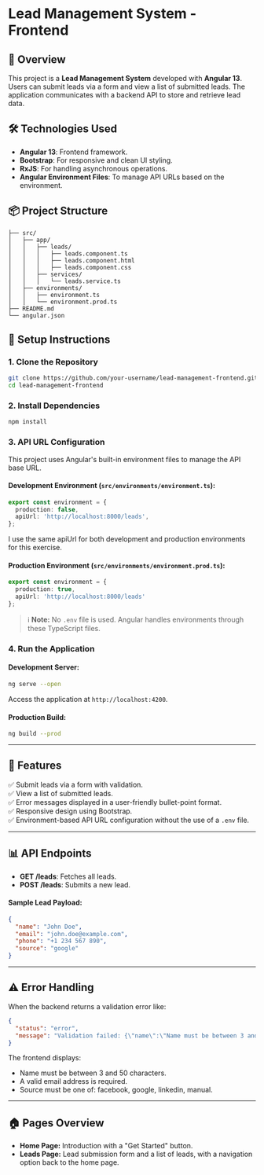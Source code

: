 # Lead Management System - Frontend

## 🚀 Overview
This project is a **Lead Management System** developed with **Angular 13**. Users can submit leads via a form and view a list of submitted leads. The application communicates with a backend API to store and retrieve lead data.

## 🛠️ Technologies Used
- **Angular 13**: Frontend framework.
- **Bootstrap**: For responsive and clean UI styling.
- **RxJS**: For handling asynchronous operations.
- **Angular Environment Files**: To manage API URLs based on the environment.

## 📦 Project Structure
```
├── src/
│   ├── app/
│   │   ├── leads/
│   │   │   ├── leads.component.ts
│   │   │   ├── leads.component.html
│   │   │   ├── leads.component.css
│   │   ├── services/
│   │   │   └── leads.service.ts
│   ├── environments/
│   │   ├── environment.ts
│   │   └── environment.prod.ts
├── README.md
└── angular.json
```

## 🔧 Setup Instructions

### 1. **Clone the Repository**
```bash
git clone https://github.com/your-username/lead-management-frontend.git
cd lead-management-frontend
```

### 2. **Install Dependencies**
```bash
npm install
```

### 3. **API URL Configuration**
This project uses Angular's built-in environment files to manage the API base URL. 

#### **Development Environment** (`src/environments/environment.ts`):
```typescript
export const environment = {
  production: false,
  apiUrl: 'http://localhost:8000/leads',
};
```

I use the same apiUrl for both development and production environments for this exercise.
#### **Production Environment** (`src/environments/environment.prod.ts`):
```typescript
export const environment = {
  production: true,
  apiUrl: 'http://localhost:8000/leads'
};
```
> ℹ️ **Note:** No `.env` file is used. Angular handles environments through these TypeScript files.

### 4. **Run the Application**
#### Development Server:
```bash
ng serve --open
```
Access the application at `http://localhost:4200`.

#### Production Build:
```bash
ng build --prod
```

---

## 📝 Features
✅ Submit leads via a form with validation.  
✅ View a list of submitted leads.  
✅ Error messages displayed in a user-friendly bullet-point format.  
✅ Responsive design using Bootstrap.  
✅ Environment-based API URL configuration without the use of a `.env` file.

---

## 📊 API Endpoints
- **GET /leads**: Fetches all leads.
- **POST /leads**: Submits a new lead.

#### Sample Lead Payload:
```json
{
  "name": "John Doe",
  "email": "john.doe@example.com",
  "phone": "+1 234 567 890",
  "source": "google"
}
```

---

## ⚠️ Error Handling
When the backend returns a validation error like:
```json
{
  "status": "error",
  "message": "Validation failed: {\"name\":\"Name must be between 3 and 50 characters.\",\"email\":\"A valid email address is required.\",\"source\":\"Source must be one of: facebook, google, linkedin, manual\"}"
}
```
The frontend displays:
- Name must be between 3 and 50 characters.  
- A valid email address is required.  
- Source must be one of: facebook, google, linkedin, manual.  

---

## 🏠 Pages Overview
- **Home Page:** Introduction with a "Get Started" button.  
- **Leads Page:** Lead submission form and a list of leads, with a navigation option back to the home page.